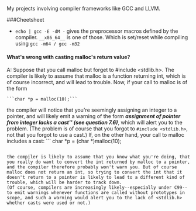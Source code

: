 My projects involving compiler frameworks like GCC and LLVM.

###Cheetsheet
- ```echo | gcc -E -dM -``` gives the preprocessor macros defined by the compiler.   ```__x86_64__``` is one of those. Which is set/reset while compiling using ```gcc -m64 / gcc -m32```

#### What's wrong with casting malloc's return value?

A: Suppose that you call malloc but forget to #include <stdlib.h>. The compiler is likely to assume that malloc is a function returning int, which is of course incorrect, and will lead to trouble. Now, if your call to malloc is of the form

	```char *p = malloc(10);```
the compiler will notice that you're seemingly assigning an integer to a pointer, and will likely emit a warning of the form ***assignment of pointer from integer lacks a cast'' (see question 7.6)***, which will alert you to the problem. (The problem is of course that you forgot to ```#include <stdlib.h>```, not that you forgot to use a cast.) If, on the other hand, your call to malloc includes a cast:
	```
	char *p = (char *)malloc(10);
```

the compiler is likely to assume that you know what you're doing, that you really do want to convert the int returned by malloc to a pointer, and the compiler therefore probably won't warn you. But of course malloc does not return an int, so trying to convert the int that it doesn't return to a pointer is likely to lead to a different kind of trouble, which will be harder to track down.
(Of course, compilers are increasingly likely--especially under C99--to emit warnings whenever functions are called without prototypes in scope, and such a warning would alert you to the lack of <stdlib.h> whether casts were used or not.) 
